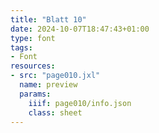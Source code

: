 ```yaml
---
title: "Blatt 10"
date: 2024-10-07T18:47:43+01:00
type: font
tags:
- Font
resources:
- src: "page010.jxl"
  name: preview
  params:
    iiif: page010/info.json
    class: sheet
---
```

